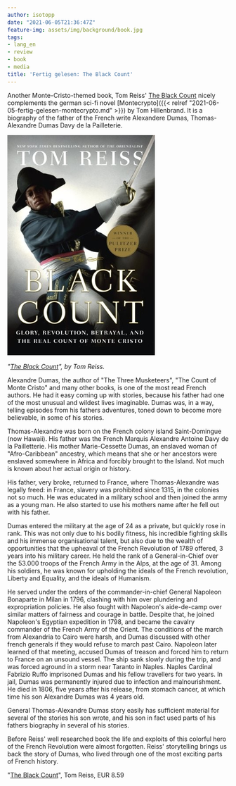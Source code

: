```yaml
---
author: isotopp
date: "2021-06-05T21:36:47Z"
feature-img: assets/img/background/book.jpg
tags:
- lang_en
- review
- book
- media
title: 'Fertig gelesen: The Black Count'
---
```


Another Monte-Cristo-themed book, Tom Reiss' [The Black Count](https://www.amazon.de/dp/B008QYTJZO) nicely complements the german sci-fi novel [Montecrypto]({{< relref "2021-06-05-fertig-gelesen-montecrypto.md" >}}) by Tom Hillenbrand. It is a biography of the father of the French write Alexandere Dumas, Thomas-Alexandre Dumas Davy de la Pailleterie.

[![](/uploads/2021/06/black-count.jpg)](https://www.amazon.de/dp/B008QYTJZO)

*"[The Black Count](https://www.amazon.de/dp/B008QYTJZO)", by Tom Reiss.*

Alexandre Dumas, the author of "The Three Musketeers", "The Count of Monte Cristo" and many other books, is one of the most read French authors. He had it easy coming up with stories, because his father had one of the most unusual and wildest lives imaginable. Dumas was, in a way, telling episodes from his fathers adventures, toned down to become more believable, in some of his stories.

Thomas-Alexandre was born on the French colony island Saint-Domingue (now Hawaii). His father was the French Marquis Alexandre Antoine Davy de la Pailletterie. His mother Marie-Cessette Dumas, an enslaved woman of "Afro-Caribbean" ancestry,  which means that she or her ancestors were enslaved somewhere in Africa and forcibly brought to the Island. Not much is known about her actual origin or history.

His father, very broke, returned to France, where Thomas-Alexandre was legally freed: in France, slavery was prohibited since 1315, in the colonies not so much. He was educated in a military school and then joined the army as a young man. He also started to use his mothers name after he fell out with his father.

Dumas entered the military at the age of 24 as a private, but quickly rose in rank. This was not only due to his bodily fitness, his incredible fighting skills and his immense organisational talent, but also due to the wealth of opportunities that the upheaval of the French Revolution of 1789 offered, 3 years into his military career. He held the rank of a General-in-Chief over the 53.000 troops of the French Army in the Alps, at the age of 31. Among his soldiers, he was known for upholding the ideals of the French revolution, Liberty and Equality, and the ideals of Humanism.

He served under the orders of the commander-in-chief General Napoleon Bonaparte in Milan in 1796, clashing with him over plundering and expropriation policies. He also fought with Napoleon's aide-de-camp over similar matters of fairness and courage in battle. Despite that, he joined Napoleon's Egyptian expedition in 1798, and became the cavalry commander of the French Army of the Orient. The conditions of the march from Alexandria to Cairo were harsh, and Dumas discussed with other french generals if they would refuse to march past Cairo. Napoleon later learned of that meeting, accused Dumas of treason and forced him to return to France on an unsound vessel. The ship sank slowly during the trip, and was forced aground in a storm near Taranto in Naples. Naples Cardinal Fabrizio Ruffo imprisoned Dumas and his fellow travellers for two years. In jail, Dumas was permanently injured due to infection and malnourishment. He died in 1806, five years after his release, from stomach cancer, at which time his son Alexandre Dumas was 4 years old.

General Thomas-Alexandre Dumas story easily has sufficient material for several of the stories his son wrote, and his son in fact used parts of his fathers biography in several of his stories.

Before Reiss' well researched book the life and exploits of this colorful hero of the French Revolution were almost forgotten. Reiss' storytelling brings us back the story of Dumas, who lived through one of the most exciting parts of French history.

"[The Black Count](https://www.amazon.de/dp/B008QYTJZO)", Tom Reiss, EUR 8.59
